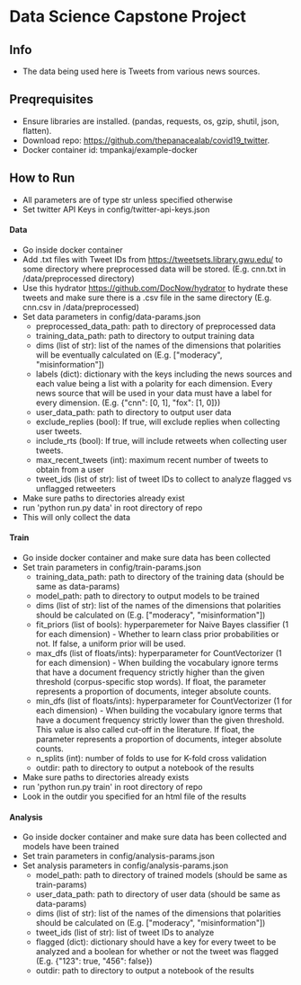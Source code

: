 # Data Science Capstone Project

## Info
* The data being used here is Tweets from various news sources.
## Preqrequisites
* Ensure libraries are installed. (pandas, requests, os, gzip, shutil, json, flatten).
* Download repo: https://github.com/thepanacealab/covid19_twitter.
* Docker container id: tmpankaj/example-docker
## How to Run
* All parameters are of type str unless specified otherwise
* Set twitter API Keys in config/twitter-api-keys.json
#### Data 
* Go inside docker container
* Add .txt files with Tweet IDs from https://tweetsets.library.gwu.edu/ to some directory where preprocessed data will be stored. (E.g. cnn.txt in /data/preprocessed directory)
* Use this hydrator https://github.com/DocNow/hydrator to hydrate these tweets and make sure there is a .csv file in the same directory (E.g. cnn.csv in /data/preprocessed)
* Set data parameters in config/data-params.json
   * preprocessed_data_path: path to directory of preprocessed data
   * training_data_path: path to directory to output training data
   * dims (list of str): list of the names of the dimensions that polarities will be eventually calculated on (E.g. ["moderacy", "misinformation"])
   * labels (dict): dictionary with the keys including the news sources and each value being a list with a polarity for each dimension. Every news source that will be used in your data must have a label for every dimension. (E.g. {"cnn": [0, 1], "fox": [1, 0]})
   * user_data_path: path to directory to output user data
   * exclude_replies (bool): If true, will exclude replies when collecting user tweets.
   * include_rts (bool): If true, will include retweets when collecting user tweets.
   * max_recent_tweets (int): maximum recent number of tweets to obtain from a user
   * tweet_ids (list of str): list of tweet IDs to collect to analyze flagged vs unflagged retweeters
* Make sure paths to directories already exist
* run 'python run.py data' in root directory of repo
* This will only collect the data
#### Train
* Go inside docker container and make sure data has been collected
* Set train parameters in config/train-params.json
   * training_data_path: path to directory of the training data (should be same as data-params)
   * model_path: path to directory to output models to be trained
   * dims (list of str): list of the names of the dimensions that polarities should be calculated on (E.g. ["moderacy", "misinformation"])
   * fit_priors (list of bools): hyperparemeter for Naive Bayes classifier (1 for each dimension) - Whether to learn class prior probabilities or not. If false, a uniform prior will be used.
   * max_dfs (list of floats/ints): hyperparameter for CountVectorizer (1 for each dimension) - When building the vocabulary ignore terms that have a document frequency strictly higher than the given threshold (corpus-specific stop words). If float, the parameter represents a proportion of documents, integer absolute counts.
   * min_dfs (list of floats/ints): hyperparameter for CountVectorizer (1 for each dimension) - When building the vocabulary ignore terms that have a document frequency strictly lower than the given threshold. This value is also called cut-off in the literature. If float, the parameter represents a proportion of documents, integer absolute counts. 
   * n_splits (int): number of folds to use for K-fold cross validation
   * outdir: path to directory to output a notebook of the results
* Make sure paths to directories already exists
* run 'python run.py train' in root directory of repo 
* Look in the outdir you specified for an html file of the results
#### Analysis
* Go inside docker container and make sure data has been collected and models have been trained
* Set train parameters in config/analysis-params.json
* Set analysis parameters in config/analysis-params.json
   * model_path: path to directory of trained models (should be same as train-params)
   * user_data_path: path to directory of user data (should be same as data-params)
   * dims (list of str): list of the names of the dimensions that polarities should be calculated on (E.g. ["moderacy", "misinformation"])
   * tweet_ids (list of str): list of tweet IDs to analyze
   * flagged (dict): dictionary should have a key for every tweet to be analyzed and a boolean for whether or not the tweet was flagged (E.g. {"123": true, "456": false})
   * outdir: path to directory to output a notebook of the results

